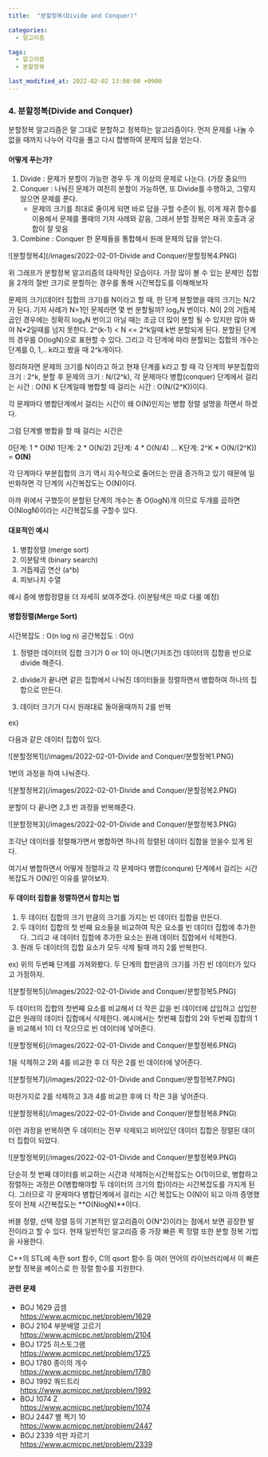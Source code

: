 ```yaml
---
title:  "분할정복(Divide and Conquer)"

categories:
  - 알고리즘

tags:
  - 알고리즘
  - 분할정복

last_modified_at: 2022-02-02 13:00:00 +0900
---
```


### 4. 분할정복(Divide and Conquer)

분할정복 알고리즘은 말 그대로 분할하고 정복하는 알고리즘이다. 먼저 문제를 나눌 수 없을 때까지 나누어 각각을 풀고 다시 합병하여 문제의 답을 얻는다. 

#### 어떻게 푸는가?

1. Divide : 문제가 분할이 가능한 경우 두 개 이상의 문제로 나눈다. (가장 중요!!!)
2. Conquer : 나눠진 문제가 여전히 분할이 가능하면, 또 Divide를 수행하고, 그렇지 않으면 문제를 푼다. 
   - 문제의 크기를 최대로 줄이게 되면 바로 답을 구할 수준이 됨, 이게 재귀 함수를 이용해서 문제를 풀때의 기저 사례와 같음, 그래서 분할 정복은 재귀 호출과 궁합이 잘 맞음
3. Combine : Conquer 한 문제들을 통합해서 원래 문제의 답을 얻는다.

![분할정복4](/images/2022-02-01-Divide and Conquer/분할정복4.PNG)

위 그래프가 분할정복 알고리즘의 대략적인 모습이다.
가장 많이 볼 수 있는 문제인 집합을 2개의 절반 크기로 분할하는 경우를 통해 시간복잡도를 이해해보자

문제의 크기(데이터 집합의 크기)를 N이라고 할 때, 한 단계 분할했을 때의 크기는 N/2가 된다. 기저 사례가 N=1인 문제라면 몇 번 분할될까?
log₂N 번이다. N이 2의 거듭제곱인 경우에는 정확히 log₂N 번이고 아닐 때는 조금 더 많이 분할 될 수 있지만 많아 봐야 N*2일때를 넘지 못한다.
2^(k-1) < N <= 2^k일때 k번 분할되게 된다. 분할된 단계의 경우를 O(logN)으로 표현할 수 있다.
그리고 각 단계에 따라 분할되는 집합의 개수는 단계를 0, 1,.. k라고 봤을 때 2^k개이다.

정리하자면 문제의 크기를 N이라고 하고 현재 단계를 k라고 할 때 
각 단계의 부분집합의 크기 : 2^k,
분할 후 문제의 크기 : N/(2^k),
각 문제마다 병합(conquer) 단계에서 걸리는 시간 : O(N)
K 단계일때 병합할 때 걸리는 시간 : O(N/(2^K))이다.

각 문제마다 병합단계에서 걸리는 시간이 왜 O(N)인지는 병합 정렬 설명을 하면서 하겠다.

그럼 단계별 병합을 할 때 걸리는 시간은 

0단계: 1 * O(N)
1단계: 2 * O(N/2)
2단계: 4 * O(N/4)
...
K단계: 2^K * O(N/(2^K)) = **O(N)**

각 단계마다 부분집합의 크기 역시 지수적으로 줄어드는 만큼 증가하고 있기 때문에 일반화하면 각 단계의 시간복잡도는 O(N)이다.

아까 위에서 구했듯이 분할된 단계의 개수는 총 O(logN)개 이므로 두개를 곱하면 O(NlogN)이라는 시간복잡도를 구할수 있다.

#### 대표적인 예시

1. 병합정렬 (merge sort)
2. 이분탐색 (binary search)
3. 거듭제곱 연산 (a^b)
4. 피보나치 수열

예시 중에 병합정렬을 더 자세히 보여주겠다. (이분탐색은 따로 다룰 예정)

#### 병합정렬(Merge Sort)

시간복잡도 : O(n log n)
공간복잡도 : O(n)

1. 정렬한 데이터의 집합 크기가 0 or 1이 아니면(기저조건) 데이터의 집합을 반으로 divide 해준다.

2. divide가 끝나면 같은 집합에서 나눠진 데이터들을 정렬하면서 병합하여 하나의 집합으로 만든다.
3. 데이터 크기가 다시 원래대로 돌아올때까지 2를 반복

ex)

다음과 같은 데이터 집합이 있다.

![분할정복1](/images/2022-02-01-Divide and Conquer/분할정복1.PNG)

1번의 과정을 하여 나눠준다.

![분할정복2](/images/2022-02-01-Divide and Conquer/분할정복2.PNG)



분할이 다 끝나면 2,3 번 과정을 반복해준다.

![분할정복3](/images/2022-02-01-Divide and Conquer/분할정복3.PNG)

조각난 데이터를 정렬해가면서 병합하면 하나의 정렬된 데이터 집합을 얻을수 있게 된다.

여기서 병합하면서 어떻게 정렬하고 각 문제마다 병합(conqure) 단계에서 걸리는 시간복잡도가 O(N)인 이유를 알아보자.

#### 두 데이터 집합을 정렬하면서 합치는 법

1. 두 데이터 집합의 크기 만큼의 크기를 가지는 빈 데이터 집합을 만든다.
2. 두 데이터 집합의 첫 번째 요소들을 비교하여 작은 요소를 빈 데이터 집합에 추가한다. 그리고 새 데이터 집합에 추가한 요소는 원래 데이터 집합에서 삭제한다.
3. 원래 두 데이터의 집합 요소가 모두 삭제 될때 까지 2를 반복한다.

ex) 위의 두번째 단계를 가져와봤다. 두 단계의 합만큼의 크기를 가진 빈 데이터가 있다고 가정하자.

![분할정복5](/images/2022-02-01-Divide and Conquer/분할정복5.PNG)

두 데이터의 집합의 첫번째 요소를 비교해서 더 작은 값을 빈 데이터에 삽입하고 삽입한 값은 원래의 데이터 집합에서 삭제한다. 예시에서는 첫번째 집합의 2와 두번째 집합의 1을 비교해서 1이 더 작으므로 빈 데이터에 넣어준다.

![분할정복6](/images/2022-02-01-Divide and Conquer/분할정복6.PNG)

1을 삭제하고 2와 4를 비교한 후 더 작은 2를 빈 데이터에 넣어준다.

![분할정복7](/images/2022-02-01-Divide and Conquer/분할정복7.PNG)

마찬가지로 2를 삭제하고 3과 4를 비교한 후에 더 작은 3을 넣어준다.

![분할정복8](/images/2022-02-01-Divide and Conquer/분할정복8.PNG)

이런 과정을 반복하면 두 데이터는 전부 삭제되고 비어있던 데이터 집합은 정렬된 데이터 집합이 되었다. 

![분할정복9](/images/2022-02-01-Divide and Conquer/분할정복9.PNG)

단순히 첫 번째 데이터를 비교하는 시간과 삭제하는시간복잡도는 O(1)이므로, 병합하고 정렬하는 과정은 O(병합해야할 두 데이터의 크기의 합)이라는 시간복잡도를 가지게 된다. 그러므로  각 문제마다 병합단계에서 걸리는 시간 복잡도는 O(N)이 되고 아까 증명했듯이 전체 시간복잡도는 **O(NlogN)**이다.

버블 정렬, 선택 정렬 등의 기본적인 알고리즘이 O(N^2)이라는 점에서 보면 굉장한 발전이라고 할 수 있다. 현재 일반적인 알고리즘 중 가장 빠른 퀵 정렬 또한 분할 정복 기법을 사용한다.

C++의 STL에 속한 sort 함수, C의 qsort 함수 등 여러 언어의 라이브러리에서 이 빠른 분할 정복을 베이스로 한 정렬 함수를 지원한다.

#### 관련 문제

- BOJ 1629 곱셈  
  <https://www.acmicpc.net/problem/1629>
- BOJ 2104 부분배열 고르기  
  <https://www.acmicpc.net/problem/2104>
- BOJ 1725 히스토그램  
  <https://www.acmicpc.net/problem/1725>
- BOJ 1780 종이의 개수  
  <https://www.acmicpc.net/problem/1780>
- BOJ 1992 쿼드트리  
  <https://www.acmicpc.net/problem/1992>
- BOJ 1074 Z  
  <https://www.acmicpc.net/problem/1074>
- BOJ 2447 별 찍기 10  
  <https://www.acmicpc.net/problem/2447>
- BOJ 2339 석판 자르기  
  <https://www.acmicpc.net/problem/2339>